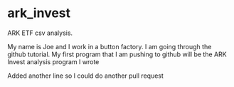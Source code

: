 # ark_invest
ARK ETF csv analysis.

My name is Joe and I work in a button factory.
I am going through the github tutorial.
My first program that I am pushing to github will be the ARK Invest analysis program I wrote

Added another line so I could do another pull request

